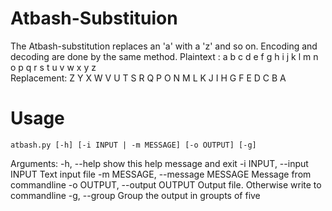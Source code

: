 # Atbash-Substituion  
The Atbash-substitution replaces an 'a' with a 'z' and so on.
Encoding and decoding are done by the same method.
Plaintext  :  a b c d e f g h i j k l m n o p q r s t u v w x y z  
Replacement:  Z Y X W V U T S R Q P O N M L K J I H G F E D C B A

# Usage

    atbash.py [-h] [-i INPUT | -m MESSAGE] [-o OUTPUT] [-g]

Arguments:
  -h, --help            show this help message and exit
  -i INPUT, --input INPUT
                        Text input file
  -m MESSAGE, --message MESSAGE
                        Message from commandline
  -o OUTPUT, --output OUTPUT
                        Output file. Otherwise write to commandline
  -g, --group           Group the output in groupts of five

  
